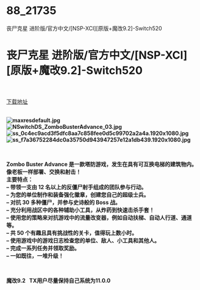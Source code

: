 # 88_21735
丧尸克星 进阶版/官方中文/[NSP-XCI][原版+魔改9.2]-Switch520
# 丧尸克星 进阶版/官方中文/[NSP-XCI][原版+魔改9.2]-Switch520
 <br/></br>
[下载地址](https://www.switch520.cc/article/21735 "下载地址")
<br/></br>

<p><strong><img title="maxresdefault.jpg" src="https://www.switch520.cc/muke_img/2021_08_27_0fb7c75f1ea88.jpg" alt="maxresdefault.jpg"></strong><br>
<strong><img title="NSwitchDS_ZomboBusterAdvance_03.jpg" src="https://www.switch520.cc/muke_img/2021_08_27_aa48b965c671b.jpg" alt="NSwitchDS_ZomboBusterAdvance_03.jpg"></strong><br>
<strong><img title="ss_0c4ec9acd3f5dfc8aa7c858fee0d5c99702a2a4a.1920x1080.jpg" src="https://www.switch520.cc/muke_img/2021_08_27_07972b8d6071f.jpg" alt="ss_0c4ec9acd3f5dfc8aa7c858fee0d5c99702a2a4a.1920x1080.jpg"></strong><br>
<strong><img title="ss_f7a36752284dc0a35750d943947257e12a1db439.1920x1080.jpg" src="https://www.switch520.cc/muke_img/2021_08_27_1d90f96c7bcd3.jpg" alt="ss_f7a36752284dc0a35750d943947257e12a1db439.1920x1080.jpg">&nbsp;</strong></p>
<p>&nbsp;</p>
<p><strong>Zombo Buster Advance 是一款塔防游戏，发生在具有可互换电梯的建筑物内。像老板一样部署、交换和射击！</strong><br>
<strong>主要特点：</strong><br>
<strong>– 带领一支由 12 名以上的反僵尸射手组成的团队参与行动。</strong><br>
<strong>– 为您的单位制作和装备强化徽章，创建您自己的超级士兵。</strong><br>
<strong>– 对抗 30 多种僵尸，并参与史诗般的 Boss 战。</strong><br>
<strong>– 充分利用战区中的各种辅助小工具，从炸药到快速击杀手套！</strong><br>
<strong>– 使用您的策略来对抗游戏中的流量改变器，例如自动扶梯、自动人行道、通道等。</strong><br>
<strong>– 共 50 个有趣且具有挑战性的关卡，值得玩上数小时。</strong><br>
<strong>– 使用游戏中的游戏日志检查您的单位、敌人、小工具和其他人。</strong><br>
<strong>– 完成一系列任务并领取奖励。</strong><br>
<strong>– 一如既往，一堆升级！</strong></p>
<p>&nbsp;</p>
<p><strong>魔改9.2 &nbsp;&nbsp;TX用户尽量保持自己系统为11.0.0</strong></p>
